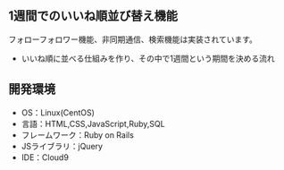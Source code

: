 ## 1週間でのいいね順並び替え機能

フォローフォロワー機能、非同期通信、検索機能は実装されています。

* いいね順に並べる仕組みを作り、その中で1週間という期間を決める流れ

 ## 開発環境
 - OS：Linux(CentOS)
 - 言語：HTML,CSS,JavaScript,Ruby,SQL
 - フレームワーク：Ruby on Rails
 - JSライブラリ：jQuery
 - IDE：Cloud9
